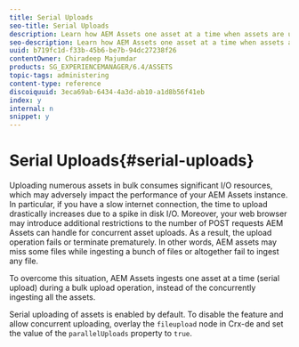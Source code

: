 ```yaml
---
title: Serial Uploads
seo-title: Serial Uploads
description: Learn how AEM Assets one asset at a time when assets are uploaded in bulk and the benefits of serial uploads.
seo-description: Learn how AEM Assets one asset at a time when assets are uploaded in bulk and the benefits of serial uploads.
uuid: b719fc1d-f33b-45b6-be7b-94dc27238f26
contentOwner: Chiradeep Majumdar
products: SG_EXPERIENCEMANAGER/6.4/ASSETS
topic-tags: administering
content-type: reference
discoiquuid: 3eca69ab-6434-4a3d-ab10-a1d8b56f41eb
index: y
internal: n
snippet: y
---
```


# Serial Uploads{#serial-uploads}

Uploading numerous assets in bulk consumes significant I/O resources, which may adversely impact the performance of your AEM Assets instance. In particular, if you have a slow internet connection, the time to upload drastically increases due to a spike in disk I/O. Moreover, your web browser may introduce additional restrictions to the number of POST requests AEM Assets can handle for concurrent asset uploads. As a result, the upload operation fails or terminate prematurely. In other words, AEM assets may miss some files while ingesting a bunch of files or altogether fail to ingest any file.

To overcome this situation, AEM Assets ingests one asset at a time (serial upload) during a bulk upload operation, instead of the concurrently ingesting all the assets.

Serial uploading of assets is enabled by default. To disable the feature and allow concurrent uploading, overlay the `fileupload` node in Crx-de and set the value of the `parallelUploads` property to `true`.
